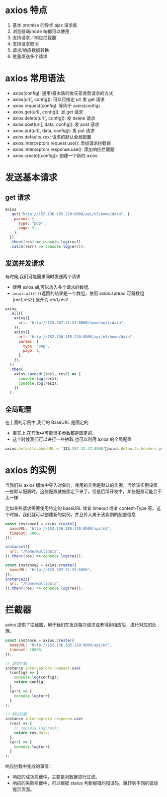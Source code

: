# axios 特点

1. 基本 promise 的异步 ajax 请求库
2. 浏览器端/node 端都可以使用
3. 支持请求／响应拦截器
4. 支持请求取消
5. 请求/响应数据转换
6. 批量发送多个请求

# axios 常用语法

- axios(config): 通用/最本质的发任意类型请求的方式
- axios(url[, config]): 可以只指定 url 发 get 请求
- axios.request(config): 等同于 axios(config)
- axios.get(url[, config]): 发 get 请求
- axios.delete(url[, config]): 发 delete 请求
- axios.post(url[, data, config]): 发 post 请求
- axios.put(url[, data, config]): 发 put 请求
- axios.defaults.xxx: 请求的默认全局配置
- axios.interceptors.request.use(): 添加请求拦截器
- axios.interceptors.response.use(): 添加响应拦截器
- axios.create([config]): 创建一个新的 axios

# 发送基本请求

## get 请求

```js
axios
  .get("http://152.136.185.210:8000/api/n3/home/data", {
    params: {
      type: "pop",
      page: 3,
    },
  })
  .then((res) => console.log(res))
  .catch((err) => console.log(err));
```

## 发送并发请求

有时候,我们可能需求同时发送两个请求

- 使用 axios.all,可以放入多个请求的数组.
- `axios.all([])`返回的结果是一个数组，使用 axios.spread 可将数组 [res1,res2] 展开为 res1,res2

```js
axios
  .all([
    axios({
      url: "http://123.207.32.32:8000/home/multidata",
    }),
    axios({
      url: "http://152.136.185.210:8000/api/n3/home/data",
      params: {
        type: "pop",
        page: 1,
      },
    }),
  ])
  .then(
    axios.spread((res1, res2) => {
      console.log(res1);
      console.log(res2);
    })
  );
```

## 全局配置

在上面的示例中,我们的 BaseURL 是固定的

- 事实上,在开发中可能很多参数都是固定的.
- 这个时候我们可以进行一些抽取,也可以利用 axios 的全局配置

```js
axios.defaults.baseURL = ‘123.207.32.32:8000’axios.defaults.headers.post[‘Content-Type’] = ‘application/x-www-form-urlencoded’;
```

# axios 的实例

当我们从 axios 模块中导入对象时，使用的实例是默认的实例。当给该实例设置一些默认配置时，这些配置就被固定下来了。但是后续开发中，某些配置可能会不太一样

比如某些请求需要使用特定的 baseURL 或者 timeout 或者 content-Type 等，这个时候，我们就可以创建新的实例，并且传入属于该实例的配置信息

```js
const instance1 = axios.create({
  baseURL: "http://152.136.185.210:8000/api/n3",
  timeout: 5000,
});

instance1({
  url: "/home/multidata",
}).then((res) => console.log(res));

const instance2 = axios.create({
  baseURL: "http://123.207.32.32:8000",
});
instance2({
  url: "/home/multidata",
}).then((res) => console.log(res));
```

# 拦截器

axios 提供了拦截器，用于我们在发送每次请求或者得到相应后，进行对应的处理。

```js
const instance = axios.create({
  baseURL: "http://152.136.185.210:8000/api/n3",
  timeout: 10000,
});

// 请求拦截
instance.interceptors.request.use(
  (config) => {
    console.log(config);
    return config;
  },
  (err) => {
    console.log(err);
  }
);

// 响应拦截
instance.interceptors.response.use(
  (res) => {
    // console.log(res);
    return res.data;
  },
  (err) => {
    console.log(err);
  }
);
```

响应拦截中完成的事情：

- 响应的成功拦截中，主要是对数据进行过滤。
- 响应的失败拦截中，可以根据 status 判断报错的错误码，跳转到不同的错误提示页面。
